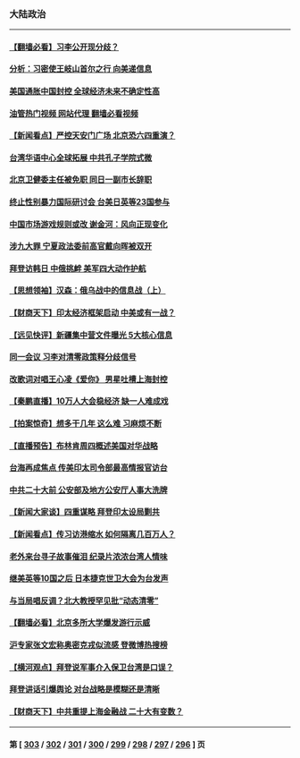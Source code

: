 ### 大陆政治
---
#### [【翻墙必看】习李公开现分歧？](../../pages/ncid277/n13745511.md?05261645) 
#### [分析：习密使王岐山首尔之行 向美递信息](../../pages/ncid277/n13745482.md?05261645) 
#### [美国通胀中国封控 全球经济未来不确定性高](../../pages/ncid277/n13745529.md?05261645) 
#### [油管热门视频 网站代理 翻墙必看视频](http://209.222.30.114:81/youtube.html?05261645)
#### [【新闻看点】严控天安门广场 北京恐六四重演？](../../pages/ncid277/n13745195.md?05261645) 
#### [台湾华语中心全球拓展 中共孔子学院式微](../../pages/ncid277/n13745484.md?05261645) 
#### [北京卫健委主任被免职 同日一副市长辞职](../../pages/ncid277/n13745420.md?05261645) 
#### [终止性别暴力国际研讨会 台美日英等23国参与](../../pages/ncid277/n13745455.md?05261645) 
#### [中国市场游戏规则或改 谢金河：风向正现变化](../../pages/ncid277/n13745383.md?05261645) 
#### [涉九大罪 宁夏政法委前高官戴向晖被双开](../../pages/ncid277/n13745421.md?05261645) 
#### [拜登访韩日 中俄挑衅 美军四大动作护航](../../pages/ncid277/n13745423.md?05261645) 
#### [【思想领袖】汉森：俄乌战中的信息战（上）](../../pages/ncid277/n13709254.md?05261645) 
#### [【财商天下】印太经济框架启动 中美或有一战？](../../pages/ncid277/n13745214.md?05261645) 
#### [【远见快评】新疆集中营文件曝光 5大核心信息](../../pages/ncid277/n13745312.md?05261645) 
#### [同一会议 习李对清零政策释分歧信号](../../pages/ncid277/n13745273.md?05261645) 
#### [改歌词对唱王心凌《爱你》 男星吐槽上海封控](../../pages/ncid277/n13745219.md?05261645) 
#### [【秦鹏直播】10万人大会稳经济 缺一人难成戏](../../pages/ncid277/n13745294.md?05261645) 
#### [【拍案惊奇】想多干几年 这么难 习麻烦不断](../../pages/ncid277/n13745170.md?05261645) 
#### [【直播预告】布林肯周四概述美国对华战略](../../pages/ncid277/n13745109.md?05261645) 
#### [台海再成焦点 传美印太司令部最高情报官访台](../../pages/ncid277/n13744969.md?05261645) 
#### [中共二十大前 公安部及地方公安厅人事大洗牌](../../pages/ncid277/n13745022.md?05261645) 
#### [【新闻大家谈】四重谋略 拜登印太设局剿共](../../pages/ncid277/n13744616.md?05261645) 
#### [【新闻看点】传习访港缩水 如何隔离几百万人？](../../pages/ncid277/n13744426.md?05261645) 
#### [老外来台寻子故事催泪 纪录片浓浓台湾人情味](../../pages/ncid277/n13744778.md?05261645) 
#### [继美英等10国之后 日本捷克世卫大会为台发声](../../pages/ncid277/n13744722.md?05261645) 
#### [与当局唱反调？北大教授罕见批“动态清零”](../../pages/ncid277/n13744643.md?05261645) 
#### [【翻墙必看】北京多所大学爆发游行示威](../../pages/ncid277/n13744610.md?05261645) 
#### [沪专家张文宏称奥密克戎似流感 登微博热搜榜](../../pages/ncid277/n13744510.md?05261645) 
#### [【横河观点】拜登说军事介入保卫台湾是口误？](../../pages/ncid277/n13744504.md?05261645) 
#### [拜登讲话引爆舆论 对台战略是模糊还是清晰](../../pages/ncid277/n13744490.md?05261645) 
#### [【财商天下】中共重提上海金融战 二十大有变数？](../../pages/ncid277/n13744442.md?05261645) 

---
#### 第 [ [303](./303.md?05261645) / [302](./302.md?05261645) / [301](./301.md?05261645) / [300](./300.md?05261645) / [299](./299.md?05261645) / [298](./298.md?05261645) / [297](./297.md?05261645) / [296](./296.md?05261645) ] 页
